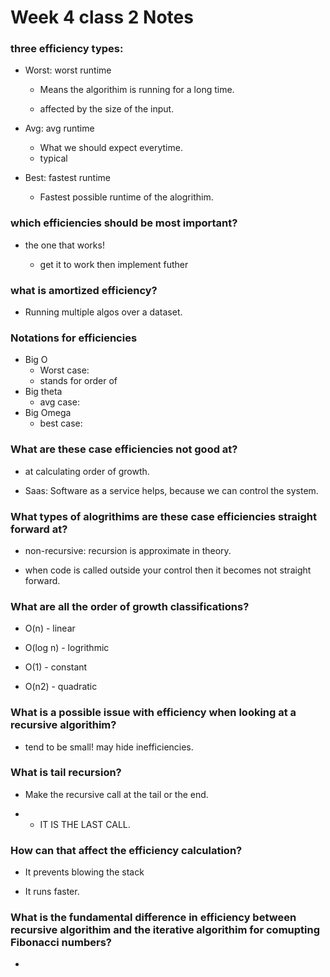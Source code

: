 # Week 4 class 2 Notes

### three efficiency types: 

- Worst: worst runtime
    
     - Means the algorithim is running for a long time.

     - affected by the size of the input. 

- Avg: avg runtime
    - What we should expect everytime. 
    - typical

- Best: fastest runtime
     - Fastest possible runtime of the alogrithim. 

### which efficiencies should be most important? 

- the one that works!

    - get it to work then implement futher

### what is amortized efficiency? 

- Running multiple algos over a dataset. 

### Notations for efficiencies
- Big O
    - Worst case: 
    - stands for order of
- Big theta
    - avg case: 
- Big Omega
    - best case: 

### What are these case efficiencies not good at?

- at calculating order of growth. 

- Saas: Software as a service helps, because we can control the system. 

### What types of alogrithims are these case efficiencies straight forward at? 

- non-recursive: recursion is approximate in theory. 

- when code is called outside your control then it becomes not straight forward. 

### What are all the order of growth classifications? 

- O(n) - linear

- O(log n) - logrithmic

- O(1) - constant 

- O(n2) - quadratic

### What is a possible issue with efficiency when looking at a recursive algorithim? 

- tend to be small! may hide inefficiencies. 

### What is tail recursion? 

- Make the recursive call at the tail or the end. 

- * IT IS THE LAST CALL. 

### How can that affect the efficiency calculation? 

- It prevents blowing the stack

- It runs faster. 

### What is the fundamental difference in efficiency between recursive algorithim and the iterative algorithim for comupting Fibonacci numbers? 

- 